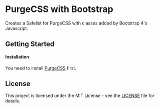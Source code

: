 # PurgeCSS with Bootstrap

Creates a Safelist for PurgeCSS with classes added by Bootstrap 4's Javascript.

## Getting Started

#### Installation

You need to install [PurgeCSS](https://github.com/FullHuman/purgecss) first.

## License

This project is licensed under the MIT License - see the [LICENSE](LICENSE) file
for details.
